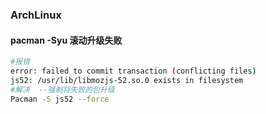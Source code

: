 ### ArchLinux

#### pacman -Syu 滚动升级失败

```bash
#报错
error: failed to commit transaction (conflicting files)
js52: /usr/lib/libmozjs-52.so.0 exists in filesystem
#解决  --强制将失败的包升级
Pacman -S js52 --force
```

